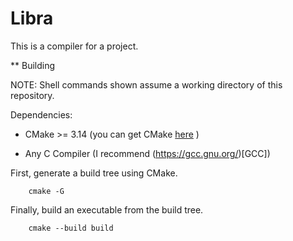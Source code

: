 # Libra

This is a compiler for a project.

** Building

NOTE: Shell commands shown assume a working directory of this repository.

Dependencies:

- CMake >= 3.14 (you can get CMake [here](https://cmake.org/) )

- Any C Compiler (I recommend (https://gcc.gnu.org/)[GCC])

First, generate a build tree using CMake.
```shell
    cmake -G
```

Finally, build an executable from the build tree.
```shell
    cmake --build build
```